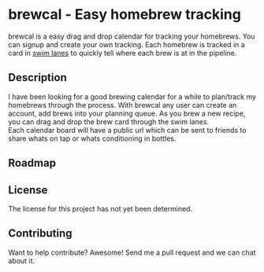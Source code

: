 brewcal - Easy homebrew tracking
=======
brewcal is a easy drag and drop calendar for tracking your homebrews.
You can signup and create your own tracking.  Each homebrew is tracked in a card in [swim lanes](http://en.wikipedia.org/wiki/Swim_lane) to quickly tell where each brew is at in the pipeline.

Description
-----------
I have been looking for a good brewing calendar for a while to plan/track my homebrews through the process. With brewcal any user can create an account, add brews into your planning queue. As you brew a new recipe, you can drag and drop the brew card through the swim lanes.   
Each calendar board will have a public url which can be sent to friends to share whats on tap or whats conditioning in bottles.

Roadmap
-------

License
-------
The license for this project has not yet been determined.

Contributing
------------
Want to help contribute?  Awesome!
Send me a pull request and we can chat about it.

